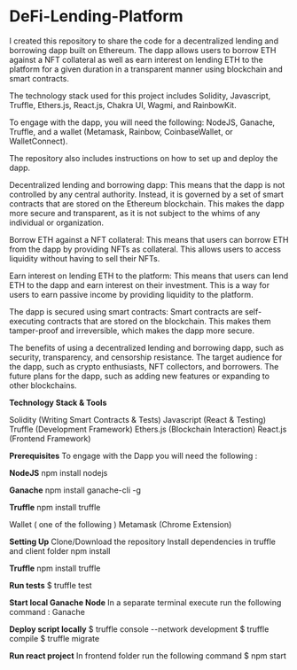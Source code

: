 # DeFi-Lending-Platform
I created this repository to share the code for a decentralized lending and borrowing dapp built on Ethereum. The dapp allows users to borrow ETH against a NFT collateral as well as earn interest on lending ETH to the platform for a given duration in a transparent manner using blockchain and smart contracts.

The technology stack used for this project includes Solidity, Javascript, Truffle, Ethers.js, React.js, Chakra UI, Wagmi, and RainbowKit.

To engage with the dapp, you will need the following: NodeJS, Ganache, Truffle, and a wallet (Metamask, Rainbow, CoinbaseWallet, or WalletConnect).

The repository also includes instructions on how to set up and deploy the dapp.

Decentralized lending and borrowing dapp: This means that the dapp is not controlled by any central authority. Instead, it is governed by a set of smart contracts that are stored on the Ethereum blockchain. This makes the dapp more secure and transparent, as it is not subject to the whims of any individual or organization.

Borrow ETH against a NFT collateral: This means that users can borrow ETH from the dapp by providing NFTs as collateral. This allows users to access liquidity without having to sell their NFTs.

Earn interest on lending ETH to the platform: This means that users can lend ETH to the dapp and earn interest on 
their investment. This is a way for users to earn passive income by providing liquidity to the platform.

The dapp is secured using smart contracts: Smart contracts are self-executing contracts that are stored on the blockchain. This makes them tamper-proof and irreversible, which makes the dapp more secure.

The benefits of using a decentralized lending and borrowing dapp, such as security, transparency, and censorship resistance.
The target audience for the dapp, such as crypto enthusiasts, NFT collectors, and borrowers.
The future plans for the dapp, such as adding new features or expanding to other blockchains.

**Technology Stack & Tools**

Solidity (Writing Smart Contracts & Tests)
Javascript (React & Testing)
Truffle (Development Framework)
Ethers.js (Blockchain Interaction)
React.js (Frontend Framework)

**Prerequisites**
To engage with the Dapp you will need the following :

**NodeJS**
npm install nodejs

**Ganache**
npm install ganache-cli -g

**Truffle**
npm install truffle

Wallet ( one of the following )
Metamask (Chrome Extension)

**Setting Up**
Clone/Download the repository
Install dependencies in truffle and client folder
npm install

**Truffle**
npm install truffle

**Run tests**
$ truffle test

**Start local Ganache Node**
In a separate terminal execute run the following command : Ganache

**Deploy script locally**
$ truffle console --network development
$ truffle compile
$ truffle migrate

**Run react project**
In frontend folder run the following command $ npm start
